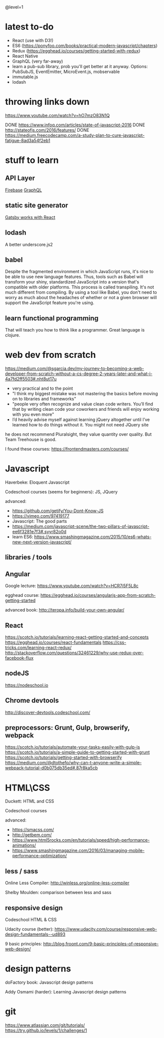 @level=1

# latest to-do

 - React (use with D3!)
 - ES6 (https://ponyfoo.com/books/practical-modern-javascript/chapters)
 - Redux (https://egghead.io/courses/getting-started-with-redux)
 - React Native
 - GraphQL (very far-away)
 - learn a pub-sub library, prob you'll get better at it anyway. Options: PubSubJS, EventEmitter, MicroEvent.js, mobservable
 - immutable.js
 - lodash

# throwing links down
https://www.youtube.com/watch?v=hO7mzO83N1Q

DONE https://www.infoq.com/articles/state-of-javascript-2016
DONE http://stateofjs.com/2016/features/
DONE https://medium.freecodecamp.com/a-study-plan-to-cure-javascript-fatigue-8ad3a54f2eb1

# stuff to learn

## API Layer
[Firebase](https://firebase.google.com/)
[GraphQL](https://medium.freecodecamp.com/so-whats-this-graphql-thing-i-keep-hearing-about-baf4d36c20cf)

## static site generator
[Gatsby works with React](https://github.com/gatsbyjs/gatsby)

## lodash
A better underscore.js2

## babel
Despite the fragmented environment in which JavaScript runs, it's nice to be able to use new language features. Thus, tools such as Babel will transform your shiny, standardized JavaScript into a version that's compatible with older platforms. This process is called transpiling. It's not much different from compiling. By using a tool like Babel, you don't need to worry as much about the headaches of whether or not a given browser will support the JavaScript feature you're using.

##  learn functional programming
That will teach you how to think like a programmer. Great language is clojure. 

#  web dev from scratch
https://medium.com/@sgarcia.dev/my-journey-to-becoming-a-web-developer-from-scratch-without-a-cs-degree-2-years-later-and-what-i-4a7fd2ff5503#.nht8ut17u
 - very practical and to the point
 - "I think my biggest mistake was not mastering the basics before moving on to libraries and frameworks"
 - "people very often recognize and value clean code writers. You’ll find that by writing clean code your coworkers and friends will enjoy working with you even more"
 - I’d heavily advise myself against learning jQuery altogether until I’ve learned how to do things without it. You might not need JQuery site

he does not recommend Pluralsight, they value quantity over quality. But Team Treehouse is good. 

I found these courses: https://frontendmasters.com/courses/

# Javascript
Haverbeke: Eloquent Javascript

Codeschool courses (seems for beginners): JS, JQuery

advanced:
 - https://github.com/getify/You-Dont-Know-JS
 - https://vimeo.com/97419177 
 - Javascript: The good parts
 - https://medium.com/javascript-scene/the-two-pillars-of-javascript-ee6f3281e7f3#.syyr82o0d
 - learn ES6: https://www.smashingmagazine.com/2015/10/es6-whats-new-next-version-javascript/

## libraries / tools

## Angular
Google lecture: https://www.youtube.com/watch?v=HCR7i5F5L8c

egghead course: https://egghead.io/courses/angularjs-app-from-scratch-getting-started

advanced book: http://teropa.info/build-your-own-angular/

## React
https://scotch.io/tutorials/learning-react-getting-started-and-concepts
https://egghead.io/courses/react-fundamentals
https://css-tricks.com/learning-react-redux/
http://stackoverflow.com/questions/32461229/why-use-redux-over-facebook-flux

## nodeJS
https://nodeschool.io

## Chrome devtools
http://discover-devtools.codeschool.com/

## preprocessors: Grunt, Gulp, browserify, webpack
https://scotch.io/tutorials/automate-your-tasks-easily-with-gulp-js
https://scotch.io/tutorials/a-simple-guide-to-getting-started-with-grunt
https://scotch.io/tutorials/getting-started-with-browserify
https://medium.com/@dtothefp/why-can-t-anyone-write-a-simple-webpack-tutorial-d0b075db35ed#.87r8ka5cb

# HTML\CSS
Duckett: HTML and CSS

Codeschool courses

advanced:
 - https://smacss.com/
 - http://getbem.com/
 - https://www.html5rocks.com/en/tutorials/speed/high-performance-animations/
 - https://www.smashingmagazine.com/2016/03/managing-mobile-performance-optimization/

## less / sass
Online Less Compiler: http://winless.org/online-less-compiler

Shelby Moulden: comparison between less and sass

## responsive design
Codeschool HTML & CSS

Udacity course (better): https://www.udacity.com/course/responsive-web-design-fundamentals--ud893

9 basic principles: http://blog.froont.com/9-basic-principles-of-responsive-web-design/

# design patterns
doFactory book: Javascript design patterns

Addy Osmami (harder): Learning Javascript design patterns

# git
https://www.atlassian.com/git/tutorials/
https://try.github.io/levels/1/challenges/1

